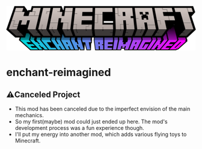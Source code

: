 <div align="center"><img src="https://raw.githubusercontent.com/wind-XF/enchant-reimagined/main/media/logo.png"></div>

# enchant-reimagined
## ⚠️Canceled Project

- This mod has been canceled due to the imperfect envision of the main mechanics.
- So my first(maybe) mod could just ended up here. The mod's development process was a fun experience though.
- I'll put my energy into another mod, which adds various flying toys to Minecraft.
